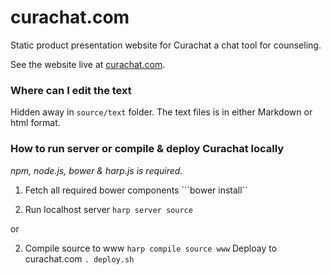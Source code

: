 # curachat.com
Static product presentation website for Curachat a chat tool for counseling.

See the website live at [curachat.com](http://curachat.com).

### Where can I edit the text
Hidden away in ```source/text``` folder. The text files is in either Markdown or html format.

### How to run server or compile & deploy Curachat locally
*npm, node.js, bower & harp.js is required.*

1.  Fetch all required bower components ```bower install``

2.  Run localhost server ```harp server source```

or

2.  Compile source to www  ```harp compile source www```
    Deploay to curachat.com  ```. deploy.sh```